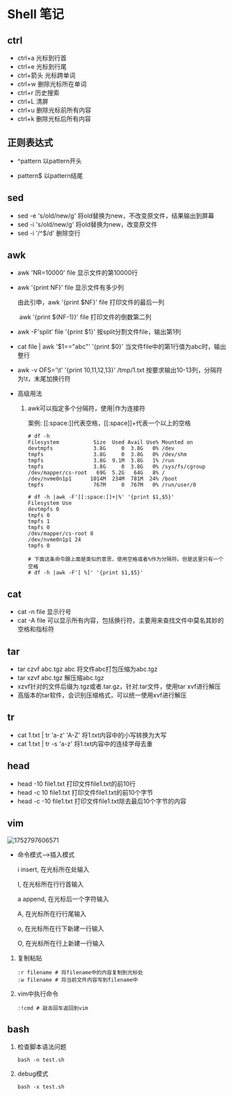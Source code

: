 # Shell 笔记

## ctrl

* ctrl+a 光标到行首
* ctrl+e 光标到行尾
* ctrl+箭头 光标跨单词
* ctrl+w 删除光标所在单词
* ctrl+r 历史搜索
* ctrl+L 清屏
* ctrl+u 删除光标前所有内容
* ctrl+k 删除光标后所有内容

## 正则表达式

* ^pattern	以pattern开头

* pattern$	以pattern结尾

## sed

* sed -e 's/old/new/g' 	将old替换为new，不改变原文件，结果输出到屏幕
* sed -i 's/old/new/g'       将old替换为new，改变原文件
* sed -i '/^$/d'                删除空行

## awk

* awk 'NR=10000' file 显示文件的第10000行

* awk '{print NF}' file 显示文件有多少列

  由此引申，awk '{print $NF}' file 打印文件的最后一列

  ​				  awk '{print $(NF-1)}' file 打印文件的倒数第二列

* awk -F'split' file '{print $1}' 按split分割文件file，输出第1列

* cat file | awk '$1=="abc"' '{print $0}' 当文件file中的第1行值为abc时，输出整行

* awk -v OFS='\t' '{print $10,$11,$12,$13}' /tmp/1.txt  按要求输出10-13列，分隔符为\t，末尾加换行符

* 高级用法

  1. awk可以指定多个分隔符，使用|作为连接符

     案例: [[:space:]]代表空格，[[:space]]+代表一个以上的空格

     ```shell
     # df -h
     Filesystem           Size  Used Avail Use% Mounted on
     devtmpfs             3.8G     0  3.8G   0% /dev
     tmpfs                3.8G     0  3.8G   0% /dev/shm
     tmpfs                3.8G  9.1M  3.8G   1% /run
     tmpfs                3.8G     0  3.8G   0% /sys/fs/cgroup
     /dev/mapper/cs-root   69G  5.2G   64G   8% /
     /dev/nvme0n1p1      1014M  234M  781M  24% /boot
     tmpfs                767M     0  767M   0% /run/user/0
     
     # df -h |awk -F'[[:space:]]+|%' '{print $1,$5}'
     Filesystem Use
     devtmpfs 0
     tmpfs 0
     tmpfs 1
     tmpfs 0
     /dev/mapper/cs-root 8
     /dev/nvme0n1p1 24
     tmpfs 0
     
     # 下面这条命令跟上面是类似的意思，使用空格或者%作为分隔符。但是这里只有一个空格
     # df -h |awk -F'[ %]' '{print $1,$5}'
     ```

## cat

* cat -n file 显示行号
* cat -A file 可以显示所有内容，包括换行符，主要用来查找文件中莫名其妙的空格和指标符

## tar

* tar czvf abc.tgz abc     将文件abc打包压缩为abc.tgz
* tar xzvf abc.tgz            解压缩abc.tgz
* xzvf针对的文件后缀为.tgz或者.tar.gz，针对.tar文件，使用tar xvf进行解压
* 高版本的tar软件，会识别压缩格式，可以统一使用xvf进行解压

## tr

* cat 1.txt | tr 'a-z' 'A-Z' 	将1.txt内容中的小写转换为大写
* cat 1.txt | tr -s 'a-z'         将1.txt内容中的连续字母去重

## head

* head -10 file1.txt 打印文件file1.txt的前10行
* head -c 10 file1.txt 打印文件file1.txt的前10个字节
* head -c -10 file1.txt 打印文件file1.txt除去最后10个字节的内容

## vim

![1752797606571](C:\Users\v587\AppData\Roaming\Typora\typora-user-images\1752797606571.png)

* 命令模式-->插入模式

  i insert, 在光标所在处输入

  I, 在光标所在行行首输入

  a append, 在光标后一个字符输入

  A, 在光标所在行行尾输入

  o, 在光标所在行下新建一行输入

  O, 在光标所在行上新建一行输入

1. 复制粘贴

   ```shell
   :r filename # 将filename中的内容复制到光标处
   :w filename # 将当前文件内容写到filename中
   ```

2. vim中执行命令

   ```shell
   :!cmd # 敲击回车返回到vim
   ```

## bash

1. 检查脚本语法问题

   ```shell
   bash -n test.sh
   ```

2. debug模式

   ```shell
   bash -x test.sh
   ```

















































